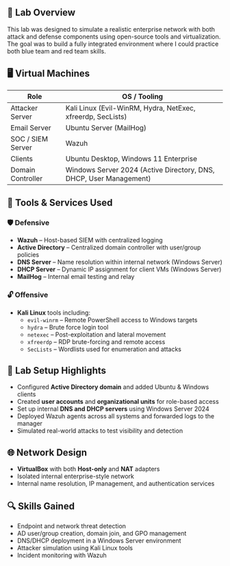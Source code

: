 ## 🧠 Lab Overview

This lab was designed to simulate a realistic enterprise network with both attack and defense components using open-source tools and virtualization. The goal was to build a fully integrated environment where I could practice both blue team and red team skills.

## 🖥️ Virtual Machines

| Role               | OS / Tooling                |
|--------------------|-----------------------------|
| Attacker Server    | Kali Linux (Evil-WinRM, Hydra, NetExec, xfreerdp, SecLists) |
| Email Server       | Ubuntu Server (MailHog)     |
| SOC / SIEM Server  |Wazuh           |
| Clients            | Ubuntu Desktop, Windows 11 Enterprise |
| Domain Controller  | Windows Server 2024 (Active Directory, DNS, DHCP, User Management) |

## 🔧 Tools & Services Used

### 🛡️ Defensive
- **Wazuh** – Host-based SIEM with centralized logging
- **Active Directory** – Centralized domain controller with user/group policies
- **DNS Server** – Name resolution within internal network (Windows Server)
- **DHCP Server** – Dynamic IP assignment for client VMs (Windows Server)
- **MailHog** – Internal email testing and relay

### 🔓 Offensive
- **Kali Linux** tools including:
  - `evil-winrm` – Remote PowerShell access to Windows targets
  - `hydra` – Brute force login tool
  - `netexec` – Post-exploitation and lateral movement
  - `xfreerdp` – RDP brute-forcing and remote access
  - `SecLists` – Wordlists used for enumeration and attacks

## 🧰 Lab Setup Highlights

- Configured **Active Directory domain** and added Ubuntu & Windows clients
- Created **user accounts** and **organizational units** for role-based access
- Set up internal **DNS and DHCP servers** using Windows Server 2024
- Deployed Wazuh agents across all systems and forwarded logs to the manager
- Simulated real-world attacks to test visibility and detection

## 🌐 Network Design

- **VirtualBox** with both **Host-only** and **NAT** adapters
- Isolated internal enterprise-style network
- Internal name resolution, IP management, and authentication services

## 🔍 Skills Gained

- Endpoint and network threat detection
- AD user/group creation, domain join, and GPO management
- DNS/DHCP deployment in a Windows Server environment
- Attacker simulation using Kali Linux tools
- Incident monitoring with Wazuh 

